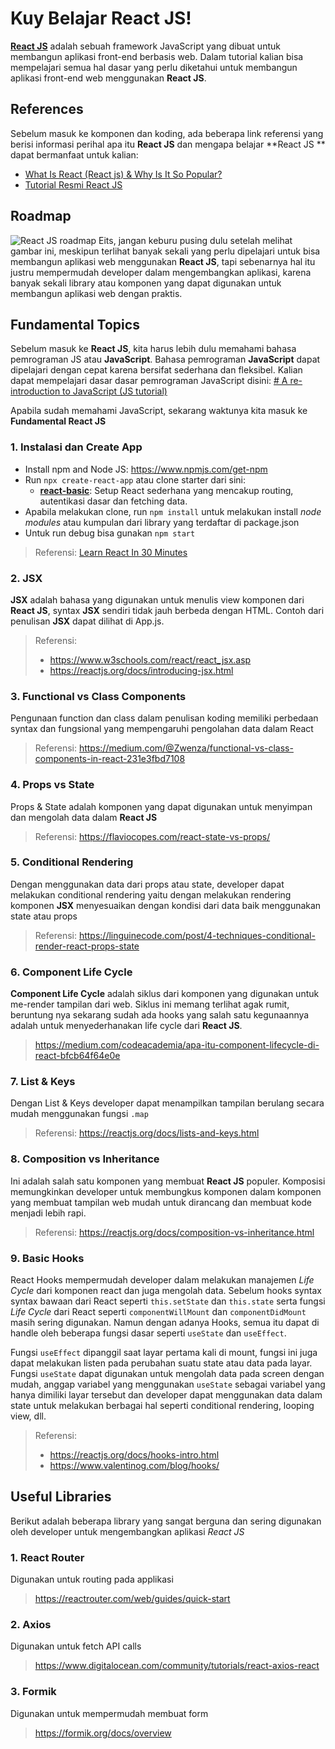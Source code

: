 # Kuy Belajar React JS!

[**React JS**](https://reactjs.org/) adalah sebuah framework JavaScript yang dibuat untuk membangun aplikasi front-end berbasis web. Dalam tutorial kalian bisa mempelajari semua hal dasar yang perlu diketahui untuk membangun aplikasi front-end web menggunakan **React JS**.

## References

Sebelum masuk ke komponen dan koding, ada beberapa link referensi yang berisi informasi perihal apa itu **React JS** dan mengapa belajar **React JS ** dapat bermanfaat untuk kalian:

- [What Is React (React js) & Why Is It So Popular?](https://www.youtube.com/watch?v=N3AkSS5hXMA)
- [Tutorial Resmi React JS](https://reactjs.org)

## Roadmap

![React JS roadmap](https://roadmap.sh/roadmaps/react.png)
Eits, jangan keburu pusing dulu setelah melihat gambar ini, meskipun terlihat banyak sekali yang perlu dipelajari untuk bisa membangun aplikasi web menggunakan **React JS**, tapi sebenarnya hal itu justru mempermudah developer dalam mengembangkan aplikasi, karena banyak sekali library atau komponen yang dapat digunakan untuk membangun aplikasi web dengan praktis.

## Fundamental Topics

Sebelum masuk ke **React JS**, kita harus lebih dulu memahami bahasa pemrograman JS atau **JavaScript**. Bahasa pemrograman **JavaScript** dapat dipelajari dengan cepat karena bersifat sederhana dan fleksibel. Kalian dapat mempelajari dasar dasar pemrograman JavaScript disini:
[# A re-introduction to JavaScript (JS tutorial)](https://developer.mozilla.org/en-US/docs/Web/JavaScript/A_re-introduction_to_JavaScript)

Apabila sudah memahami JavaScript, sekarang waktunya kita masuk ke **Fundamental React JS**

### 1. Instalasi dan Create App

- Install npm and Node JS: https://www.npmjs.com/get-npm
- Run `npx create-react-app` atau clone starter dari sini:
  - [**react-basic**](https://github.com/pradiptakp/react-101/tree/master/react-basic): Setup React sederhana yang mencakup routing, autentikasi dasar dan fetching data.
- Apabila melakukan clone, run `npm install` untuk melakukan install _node modules_ atau kumpulan dari library yang terdaftar di package.json
- Untuk run debug bisa gunakan `npm start`

> Referensi: [Learn React In 30 Minutes](https://www.youtube.com/watch?v=hQAHSlTtcmY)

### 2. JSX

**JSX** adalah bahasa yang digunakan untuk menulis view komponen dari **React JS**, syntax **JSX** sendiri tidak jauh berbeda dengan HTML. Contoh dari penulisan **JSX** dapat dilihat di App.js.

> Referensi:
>
> - https://www.w3schools.com/react/react_jsx.asp
> - https://reactjs.org/docs/introducing-jsx.html

### 3. Functional vs Class Components

Pengunaan function dan class dalam penulisan koding memiliki perbedaan syntax dan fungsional yang mempengaruhi pengolahan data dalam React

> Referensi:
> https://medium.com/@Zwenza/functional-vs-class-components-in-react-231e3fbd7108

### 4. Props vs State

Props & State adalah komponen yang dapat digunakan untuk menyimpan dan mengolah data dalam **React JS**

> Referensi:
> https://flaviocopes.com/react-state-vs-props/

### 5. Conditional Rendering

Dengan menggunakan data dari props atau state, developer dapat melakukan conditional rendering yaitu dengan melakukan rendering komponen **JSX** menyesuaikan dengan kondisi dari data baik menggunakan state atau props

> Referensi:
> https://linguinecode.com/post/4-techniques-conditional-render-react-props-state

### 6. Component Life Cycle

**Component Life Cycle** adalah siklus dari komponen yang digunakan untuk me-render tampilan dari web. Siklus ini memang terlihat agak rumit, beruntung nya sekarang sudah ada hooks yang salah satu kegunaannya adalah untuk menyederhanakan life cycle dari **React JS**.

> https://medium.com/codeacademia/apa-itu-component-lifecycle-di-react-bfcb64f64e0e

### 7. List & Keys

Dengan List & Keys developer dapat menampilkan tampilan berulang secara mudah menggunakan fungsi `.map`

> Referensi:
> https://reactjs.org/docs/lists-and-keys.html

### 8. Composition vs Inheritance

Ini adalah salah satu komponen yang membuat **React JS** populer. Komposisi memungkinkan developer untuk membungkus komponen dalam komponen yang membuat tampilan web mudah untuk dirancang dan membuat kode menjadi lebih rapi.

> Referensi:
> https://reactjs.org/docs/composition-vs-inheritance.html

### 9. Basic Hooks

React Hooks mempermudah developer dalam melakukan manajemen _Life Cycle_ dari komponen react dan juga mengolah data. Sebelum hooks syntax syntax bawaan dari React seperti `this.setState` dan `this.state` serta fungsi _Life Cycle_ dari React seperti `componentWillMount` dan `componentDidMount` masih sering digunakan. Namun dengan adanya Hooks, semua itu dapat di handle oleh beberapa fungsi dasar seperti `useState` dan `useEffect`. 

Fungsi `useEffect` dipanggil saat layar pertama kali di mount, fungsi ini juga dapat melakukan listen pada perubahan suatu state atau data pada layar. Fungsi `useState` dapat digunakan untuk mengolah data pada screen dengan mudah, anggap variabel yang menggunakan `useState` sebagai variabel yang hanya dimiliki layar tersebut dan developer dapat menggunakan data dalam state untuk melakukan berbagai hal seperti conditional rendering, looping view, dll.

> Referensi:
>
> - https://reactjs.org/docs/hooks-intro.html
> - https://www.valentinog.com/blog/hooks/

## Useful Libraries
Berikut adalah beberapa library yang sangat berguna dan sering digunakan oleh developer untuk mengembangkan aplikasi *React JS*

### 1. React Router
Digunakan untuk routing pada applikasi
> https://reactrouter.com/web/guides/quick-start

### 2. Axios
Digunakan untuk fetch API calls
> https://www.digitalocean.com/community/tutorials/react-axios-react

### 3. Formik
Digunakan untuk mempermudah membuat form
> https://formik.org/docs/overview
